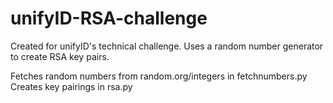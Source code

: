 # unifyID-RSA-challenge
Created for unifyID's technical challenge. Uses a random number generator to create RSA key pairs.

Fetches random numbers from random.org/integers in fetchnumbers.py
<br>
Creates key pairings in rsa.py
